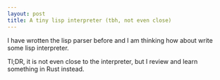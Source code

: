 ```yaml
---
layout: post
title: A tiny lisp interpreter (tbh, not even close)
---
```


I have wrotten the lisp parser before and I am thinking how about write some lisp interpreter. 

Tl;DR, it is not even close to the interpreter, but I review and learn something in Rust instead. 

